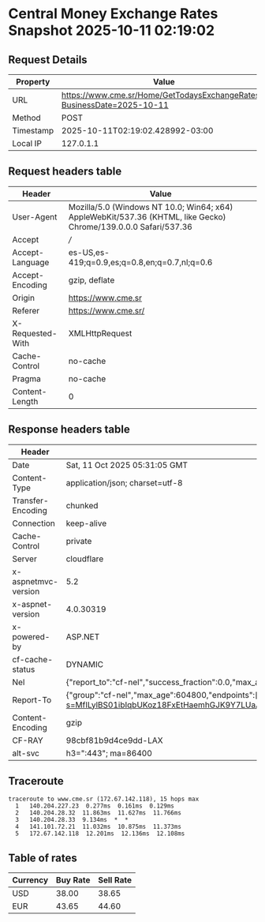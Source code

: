 # Central Money Exchange Rates Snapshot 2025-10-11 02:19:02
## Request Details

| Property | Value |
|----------|-------|
| URL | https://www.cme.sr/Home/GetTodaysExchangeRates/?BusinessDate=2025-10-11 |
| Method | POST |
| Timestamp | 2025-10-11T02:19:02.428992-03:00 |
| Local IP | 127.0.1.1 |
    
## Request headers table

| Header | Value |
|--------|-------|
| User-Agent | Mozilla/5.0 (Windows NT 10.0; Win64; x64) AppleWebKit/537.36 (KHTML, like Gecko) Chrome/139.0.0.0 Safari/537.36 |
| Accept | */* |
| Accept-Language | es-US,es-419;q=0.9,es;q=0.8,en;q=0.7,nl;q=0.6 |
| Accept-Encoding | gzip, deflate |
| Origin | https://www.cme.sr |
| Referer | https://www.cme.sr/ |
| X-Requested-With | XMLHttpRequest |
| Cache-Control | no-cache |
| Pragma | no-cache |
| Content-Length | 0 |

    
## Response headers table
| Header | Value |
|--------|-------|
| Date | Sat, 11 Oct 2025 05:31:05 GMT |
| Content-Type | application/json; charset=utf-8 |
| Transfer-Encoding | chunked |
| Connection | keep-alive |
| Cache-Control | private |
| Server | cloudflare |
| x-aspnetmvc-version | 5.2 |
| x-aspnet-version | 4.0.30319 |
| x-powered-by | ASP.NET |
| cf-cache-status | DYNAMIC |
| Nel | {"report_to":"cf-nel","success_fraction":0.0,"max_age":604800} |
| Report-To | {"group":"cf-nel","max_age":604800,"endpoints":[{"url":"https://a.nel.cloudflare.com/report/v4?s=MfILylBS01ibIqbUKoz18FxEtHaemhGJK9Y7LUaAaW1wtWx2LqOg1K%2F9Lp4ZrBSg7lGlwCNkHAiNBzftKf%2F3Ylq%2BjXeAPLrkjRI%3D"}]} |
| Content-Encoding | gzip |
| CF-RAY | 98cbf81b9d4ce9dd-LAX |
| alt-svc | h3=":443"; ma=86400 |

## Traceroute 

```
traceroute to www.cme.sr (172.67.142.118), 15 hops max
  1   140.204.227.23  0.277ms  0.161ms  0.129ms 
  2   140.204.28.32  11.863ms  11.627ms  11.766ms 
  3   140.204.28.33  9.134ms  *  * 
  4   141.101.72.21  11.032ms  10.875ms  11.373ms 
  5   172.67.142.118  12.201ms  12.136ms  12.108ms 

```


## Table of rates

| Currency | Buy Rate | Sell Rate |
|----------|----------|-----------|
| USD | 38.00 | 38.65 |
| EUR | 43.65 | 44.60 |
